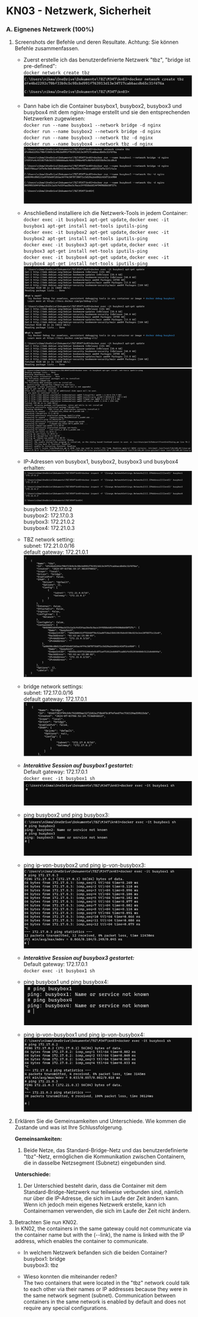 # KN03 - Netzwerk, Sicherheit

### A. Eignenes Netzwerk (100%)

1. Screenshots der Befehle und deren Resultate. Achtung: Sie können Befehle zusammenfassen.

   - Zuerst erstelle ich das benutzerdefinierte Netzwerk "tbz", "bridge ist pre-defined": <br>
     `docker network create tbz` <br>
     ![](/kn03/img/1.png) <br>

   - Dann habe ich die Container busybox1, busybox2, busybox3 und busybox4 mit dem nginx-Image erstellt und sie den entsprechenden Netzwerken zugewiesen: <br>
     `docker run --name busybox1 --network bridge -d nginx` <br>
     `docker run --name busybox2 --network bridge -d nginx` <br>
     `docker run --name busybox3 --network tbz -d nginx` <br>
     `docker run --name busybox4 --network tbz -d nginx` <br>
     ![](/kn03/img/2.png) <br>

   - Anschließend installiere ich die Netzwerk-Tools in jedem Container: <br>
     `docker exec -it busybox1 apt-get update`, `docker exec -it busybox1 apt-get install net-tools iputils-ping` <br>
     `docker exec -it busybox2 apt-get update`, `docker exec -it busybox2 apt-get install net-tools iputils-ping` <br>
     `docker exec -it busybox3 apt-get update`, `docker exec -it busybox3 apt-get install net-tools iputils-ping` <br>
     `docker exec -it busybox4 apt-get update`, `docker exec -it busybox4 apt-get install net-tools iputils-ping` <br>
     ![](/kn03/img/3.png) <br>
     ![](</kn03/img/3(vlt).png>) <br>

   - IP-Adressen von busybox1, busybox2, busybox3 und busybox4 erhalten: <br>
     ![](/kn03/img/4.png) <br>
     busybox1: 172.17.0.2 <br>
     busybox2: 172.17.0.3 <br>
     busybox3: 172.21.0.2 <br>
     busybox4: 172.21.0.3 <br>

   - TBZ network setting: <br>
     subnet: 172.21.0.0/16 <br>
     default gateway: 172.21.0.1 <br>
     ![](/kn03/img/5.png)

   - bridge network settings: <br>
     subnet: 172.17.0.0/16 <br>
     default gateway: 172.17.0.1 <br>
     ![](/kn03/img/6.png)

   - **_Interaktive Session auf busybox1 gestartet:_** <br>
     Default gateway: 172.17.0.1 <br>
     `docker exec -it busybox1 sh` <br>
     ![](/kn03/img/7.png) <br>

   - ping busybox2 und ping busybox3: <br>
     ![](/kn03/img/8.png) <br>

   - ping ip-von-busybox2 und ping ip-von-busybox3: <br>
     ![](/kn03/img/9.png) <br>

   - **_Interaktive Session auf busybox3 gestartet:_** <br>
     Default gateway: 172.17.0.1 <br>
     `docker exec -it busybox1 sh` <br>

   - ping busybox1 und ping busybox4: <br>
     ![](/kn03/img/10.png) <br>

   - ping ip-von-busybox1 und ping ip-von-busybox4: <br>
     ![](/kn03/img/11.png) <br>

2. Erklären Sie die Gemeinsamkeiten und Unterschiede. Wie kommen die Zustande und was ist Ihre Schlussfolgerung. <br>

   <strong>Gemeinsamkeiten:</strong> <br>

   1. Beide Netze, das Standard-Bridge-Netz und das benutzerdefinierte "tbz"-Netz, ermöglichen die Kommunikation zwischen Containern, die in dasselbe Netzsegment (Subnetz) eingebunden sind.

   <strong>Unterschiede:</strong> <br>

   1. Der Unterschied besteht darin, dass die Container mit dem Standard-Bridge-Netzwerk nur teilweise verbunden sind, nämlich nur über die IP-Adresse, die sich im Laufe der Zeit ändern kann. Wenn ich jedoch mein eigenes Netzwerk erstelle, kann ich Containernamen verwenden, die sich im Laufe der Zeit nicht ändern.

3. Betrachten Sie nun KN02. <br>
   In KN02, the containers in the same gateway could not communicate via the container name but with the (--link), the name is linked with the IP address, which enables the container to communicate.

   - In welchem Netzwerk befanden sich die beiden Container? <br>
     busybox1: bridge <br>
     busybox3: tbz <br>

   - Wieso konnten die miteinander reden? <br>
     The two containers that were located in the "tbz" network could talk to each other via their names or IP addresses because they were in the same network segment (subnet). Communication between containers in the same network is enabled by default and does not require any special configurations.
